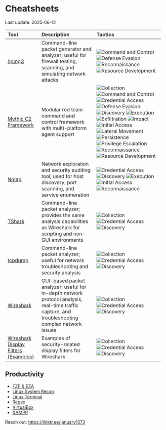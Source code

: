 # Cheatsheets

Last update: 2025-06-12

| Tool | Description | Tactics |
| :---------------------------------------------------------- | :-------------------------------------------------------------------------------------------------------------------- | :-------------------------------------------------------------------------------------------------------------------------------------------------------------------------------------------------------------------- |
| [hping3](https://github.com/january1073/cheatsheets/blob/main/files/hping3.md) | Command-line packet generator and analyzer; useful for firewall testing, scanning, and simulating network attacks | ![Command and Control](https://img.shields.io/badge/Command%20and%20Control-DC143C?style=flat-square&logoColor=white) ![Defense Evasion](https://img.shields.io/badge/Defense%20Evasion-DC143C?style=flat-square&logoColor=white) ![Reconnaissance](https://img.shields.io/badge/Reconnaissance-DC143C?style=flat-square&logoColor=white) ![Resource Development](https://img.shields.io/badge/Resource%20Development-DC143C?style=flat-square&logoColor=white) |
| [Mythic C2 Framework](https://github.com/january1073/cheatsheets/blob/main/files/mythic.md) | Modular red team command and control framework with multi-platform agent support | ![Collection](https://img.shields.io/badge/Collection-DC143C?style=flat-square&logoColor=white) ![Command and Control](https://img.shields.io/badge/Command%20and%20Control-DC143C?style=flat-square&logoColor=white) ![Credential Access](https://img.shields.io/badge/Credential%20Access-DC143C?style=flat-square&logoColor=white) ![Defense Evasion](https://img.shields.io/badge/Defense%20Evasion-DC143C?style=flat-square&logoColor=white) ![Discovery](https://img.shields.io/badge/Discovery-DC143C?style=flat-square&logoColor=white) ![Execution](https://img.shields.io/badge/Execution-DC143C?style=flat-square&logoColor=white) ![Exfiltration](https://img.shields.io/badge/Exfiltration-DC143C?style=flat-square&logoColor=white) ![Impact](https://img.shields.io/badge/Impact-DC143C?style=flat-square&logoColor=white) ![Initial Access](https://img.shields.io/badge/Initial%20Access-DC143C?style=flat-square&logoColor=white) ![Lateral Movement](https://img.shields.io/badge/Lateral%20Movement-DC143C?style=flat-square&logoColor=white) ![Persistence](https://img.shields.io/badge/Persistence-DC143C?style=flat-square&logoColor=white) ![Privilege Escalation](https://img.shields.io/badge/Privilege%20Escalation-DC143C?style=flat-square&logoColor=white) ![Reconnaissance](https://img.shields.io/badge/Reconnaissance-DC143C?style=flat-square&logoColor=white) ![Resource Development](https://img.shields.io/badge/Resource%20Development-DC143C?style=flat-square&logoColor=white) |
| [Nmap](https://github.com/january1073/cheatsheets/blob/main/files/nmap.md) | Network exploration and security auditing tool; used for host discovery, port scanning, and service enumeration | ![Credential Access](https://img.shields.io/badge/Credential%20Access-DC143C?style=flat-square&logoColor=white) ![Discovery](https://img.shields.io/badge/Discovery-DC143C?style=flat-square&logoColor=white) ![Execution](https://img.shields.io/badge/Execution-DC143C?style=flat-square&logoColor=white) ![Initial Access](https://img.shields.io/badge/Initial%20Access-DC143C?style=flat-square&logoColor=white) ![Reconnaissance](https://img.shields.io/badge/Reconnaissance-DC143C?style=flat-square&logoColor=white) |
| [TShark](https://github.com/january1073/cheatsheets/blob/main/files/tshark.md) | Command-line packet analyzer; provides the same analysis capabilities as Wireshark for scripting and non-GUI environments | ![Collection](https://img.shields.io/badge/Collection-DC143C?style=flat-square&logoColor=white) ![Credential Access](https://img.shields.io/badge/Credential%20Access-DC143C?style=flat-square&logoColor=white) ![Discovery](https://img.shields.io/badge/Discovery-DC143C?style=flat-square&logoColor=white) |
| [tcpdump](https://github.com/january1073/cheatsheets/blob/main/files/tcpdump.md) | Command-line packet analyzer; useful for network troubleshooting and security analysis | ![Collection](https://img.shields.io/badge/Collection-DC143C?style=flat-square&logoColor=white) ![Credential Access](https://img.shields.io/badge/Credential%20Access-DC143C?style=flat-square&logoColor=white) ![Discovery](https://img.shields.io/badge/Discovery-DC143C?style=flat-square&logoColor=white) |
| [Wireshark](https://github.com/january1073/cheatsheets/blob/main/files/wireshark.md) | GUI-based packet analyzer; useful for in-depth network protocol analysis, real-time traffic capture, and troubleshooting complex network issues | ![Collection](https://img.shields.io/badge/Collection-DC143C?style=flat-square&logoColor=white) ![Credential Access](https://img.shields.io/badge/Credential%20Access-DC143C?style=flat-square&logoColor=white) ![Discovery](https://img.shields.io/badge/Discovery-DC143C?style=flat-square&logoColor=white) |
| [Wireshark Display Filters (Examples)](https://github.com/january1073/cheatsheets/blob/main/files/wireshark_dfilters.md) | Examples of security-related display filters for Wireshark | ![Collection](https://img.shields.io/badge/Collection-DC143C?style=flat-square&logoColor=white) ![Credential Access](https://img.shields.io/badge/Credential%20Access-DC143C?style=flat-square&logoColor=white) ![Discovery](https://img.shields.io/badge/Discovery-DC143C?style=flat-square&logoColor=white) |

## Productivity
* [FZF & EZA](https://github.com/january1073/cheatsheets/blob/main/files/fzf_eza.md)
* [Linux System Recon](https://github.com/january1073/cheatsheets/blob/main/files/linux_recon.md)
* [Linux Terminal](https://github.com/january1073/cheatsheets/blob/main/files/linux_terminal.md)
* [Regex](https://github.com/january1073/cheatsheets/blob/main/files/regex.md)
* [VirtualBox](https://github.com/january1073/cheatsheets/blob/main/files/virtualbox.md)
* [XAMPP](https://github.com/january1073/cheatsheets/blob/main/files/xampp.md)

Reach out: https://linktr.ee/january1073
